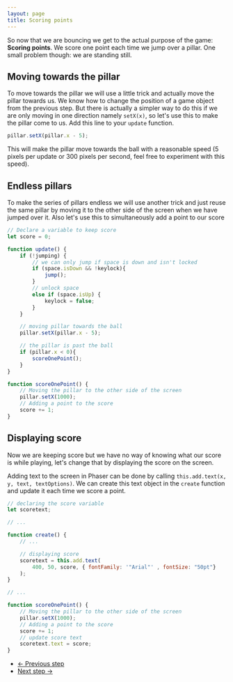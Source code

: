 ```yaml
---
layout: page
title: Scoring points
---
```


So now that we are bouncing we get to the actual purpose of the game: **Scoring points**.
We score one point each time we jump over a pillar.
One small problem though: we are standing still.

## Moving towards the pillar
To move towards the pillar we will use a little trick and actually move the pillar towards us.
We know how to change the position of a game object from the previous step.
But there is actually a simpler way to do this if we are only moving in one direction namely `setX(x)`, so let's use this to make the pillar come to us.
Add this line to your `update` function.

```javascript
pillar.setX(pillar.x - 5);
```
This will make the pillar move towards the ball with a reasonable speed (5 pixels per update or 300 pixels per second, feel free to experiment with this speed).

## Endless pillars

To make the series of pillars endless we will use another trick and just reuse the same pillar by moving it to the other side of the screen when we have jumped over it. 
Also let's use this to simultaneously add a point to our score

```javascript
// Declare a variable to keep score
let score = 0;

function update() {     
    if (!jumping) {
        // we can only jump if space is down and isn't locked
        if (space.isDown && !keylock){
            jump();
        }
        // unlock space
        else if (space.isUp) {
            keylock = false;
        }             
    } 

    // moving pillar towards the ball
    pillar.setX(pillar.x - 5);

    // the pillar is past the ball
    if (pillar.x < 0){
        scoreOnePoint();
    }
}

function scoreOnePoint() {
    // Moving the pillar to the other side of the screen
    pillar.setX(1000);
    // Adding a point to the score
    score += 1;
}
```

## Displaying score
Now we are keeping score but we have no way of knowing what our score is while playing, let's change that by displaying the score on the screen.

Adding text to the screen in Phaser can be done by calling `this.add.text(x, y, text, textOptions)`.
We can create this text object in the `create` function and update it each time we score a point.

```javascript
// declaring the score variable
let scoretext;

// ...

function create() {
    // ...

    // displaying score
    scoretext = this.add.text(
        400, 50, score, { fontFamily: '"Arial"' , fontSize: "50pt"}
    );
} 

// ...

function scoreOnePoint() {
    // Moving the pillar to the other side of the screen
    pillar.setX(1000);
    // Adding a point to the score
    score += 1;
    // update score text
    scoretext.text = score;
}
```


<ul class="pager blog-pager">
    <li class="previous">
    <a href="{{ "workshops/w1/exercise/step_4" | relative_url }}" data-toggle="tooltip" data-placement="top" title="Previous Step">&larr; Previous step</a>
    </li>
    <li class="next">
        <a href="{{ "workshops/w1/exercise/step_6" | relative_url }}" data-toggle="tooltip" data-placement="top" title="Next step">Next step &rarr;</a>
    </li>
</ul>